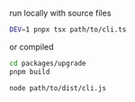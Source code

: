run locally with source files

```sh
DEV=1 pnpx tsx path/to/cli.ts
```

or compiled

```sh
cd packages/upgrade
pnpm build

node path/to/dist/cli.js
```
